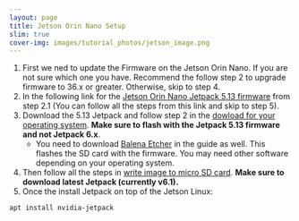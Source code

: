 ```yaml
---
layout: page
title: Jetson Orin Nano Setup
slim: true
cover-img: images/tutorial_photos/jetson_image.png
---
```


1. First we ned to update the Firmware on the Jetson Orin Nano. If you are not sure which one you have. Recommend the follow step 2 to upgrade firmware to 36.x or greater. Otherwise, skip to step 4.
2. In the following link for the  [Jetson Orin Nano Jetpack 5.13 firmware](https://www.jetson-ai-lab.com/initial_setup_jon.html#360-upgrade-the-jetson-uefi-firmware-to-36x) from step 2.1 (You can follow all the steps from this link and skip to step 5).
3. Download the 5.13 Jetpack and follow step 2 in the [dowload for your operating system](https://developer.nvidia.com/embedded/learn/get-started-jetson-orin-nano-devkit#write). **Make sure to flash with the Jetpack 5.13 firmware and not Jetpack 6.x**.
    - You need to download [Balena Etcher](https://etcher.balena.io/) in the guide as well. This flashes the SD card with the firmware. You may need other software depending on your operating system.
4. Then follow all the steps in [write image to micro SD card](https://developer.nvidia.com/embedded/learn/get-started-jetson-orin-nano-devkit#write). **Make sure to download latest Jetpack (currently v6.1).**
5. Once the install Jetpack on top of the Jetson Linux:
```
apt install nvidia-jetpack
```
